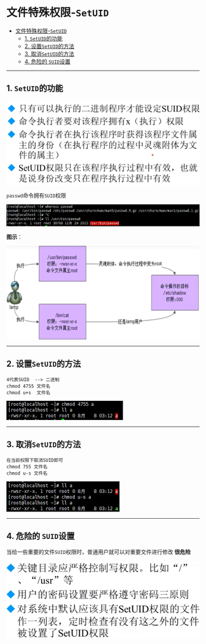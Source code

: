 # 文件特殊权限-`SetUID`

- [文件特殊权限-`SetUID`](#文件特殊权限-setuid)
  - [1. `SetUID`的功能](#1-setuid的功能)
  - [2. 设置`SetUID`的方法](#2-设置setuid的方法)
  - [3. 取消`SetUID`的方法](#3-取消setuid的方法)
  - [4. 危险的 `SUID`设置](#4-危险的-suid设置)

---

## 1. `SetUID`的功能

![SetUID权限](images/2023-08-09-17-08-11.png)

`passwd`命令拥有`SUID`权限

![passwd拥有SUID权限](images/2023-08-09-17-16-22.png)

**图示**：

![图示](images/2023-08-09-17-18-02.png)

---

## 2. 设置`SetUID`的方法

```Linux
4代表SUID  --> 二进制
chmod 4755 文件名
chmod u+s  文件名
```

![例如](images/2023-08-09-17-23-13.png)

---

## 3. 取消`SetUID`的方法

```Linux
在当前权限下取消SUID即可
chmod 755 文件名
chmod u-s 文件名
```

![取消SUID权限](images/2023-08-09-17-25-23.png)

---

## 4. 危险的 `SUID`设置

当给一些重要的文件`SUID`权限时，普通用户就可以对重要文件进行修改 **很危险**

![危险的`SUID`设置](images/2023-08-09-17-29-01.png)
